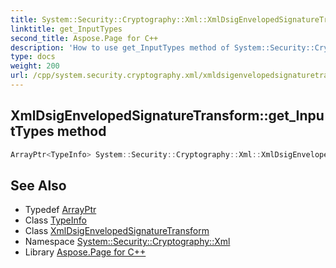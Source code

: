 ```yaml
---
title: System::Security::Cryptography::Xml::XmlDsigEnvelopedSignatureTransform::get_InputTypes method
linktitle: get_InputTypes
second_title: Aspose.Page for C++
description: 'How to use get_InputTypes method of System::Security::Cryptography::Xml::XmlDsigEnvelopedSignatureTransform class in C++.'
type: docs
weight: 200
url: /cpp/system.security.cryptography.xml/xmldsigenvelopedsignaturetransform/get_inputtypes/
---
```

## XmlDsigEnvelopedSignatureTransform::get_InputTypes method




```cpp
ArrayPtr<TypeInfo> System::Security::Cryptography::Xml::XmlDsigEnvelopedSignatureTransform::get_InputTypes() override
```

## See Also

* Typedef [ArrayPtr](../../../system/arrayptr/)
* Class [TypeInfo](../../../system/typeinfo/)
* Class [XmlDsigEnvelopedSignatureTransform](../)
* Namespace [System::Security::Cryptography::Xml](../../)
* Library [Aspose.Page for C++](../../../)
